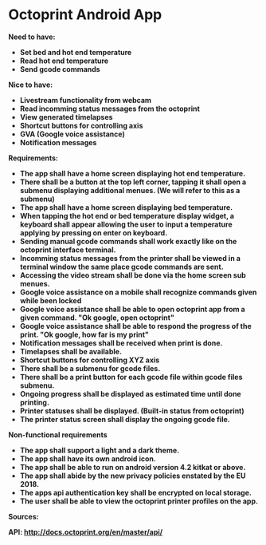 

# Octoprint Android App

**Need to have:**

- **Set bed and hot end temperature**
- **Read hot end temperature**
- **Send gcode commands**

**Nice to have:**

- **Livestream functionality from webcam**
- **Read incomming status messages from the octoprint**
- **View generated timelapses**
- **Shortcut buttons for controlling axis**
- **GVA (Google voice assistance)**
- **Notification messages**

**Requirements:**

- **The app shall have a home screen displaying hot end temperature.**
- **There shall be a button at the top left corner, tapping it shall open a submenu displaying additional menues. (We will refer to this as a submenu)**
- **The app shall have a home screen displaying bed temperature.**
- **When tapping the hot end or bed temperature  display widget, a keyboard shall appear allowing the user to input a temperature applying by pressing on enter on keyboard.**
- **Sending manual gcode commands shall work exactly like on the octoprint interface terminal.**
- **Incomming status messages from the printer shall be viewed in a terminal window the same place gcode commands are sent.**
- **Accessing the video stream shall be done via the home screen sub menues.**
- **Google voice assistance on a mobile shall recognize commands given while been locked**
- **Google voice assistance shall be able to open octoprint app from a given command. &quot;Ok google, open octoprint&quot;**
- **Google voice assistance shall be able to respond the progress of the print. &quot;Ok google, how far is my print&quot;**
- **Notification messages shall be received when print is done.**
- **Timelapses shall be available.**
- **Shortcut buttons for controlling XYZ axis**
- **There shall be a submenu for gcode files.**
- **There shall be a print button for each gcode file within gcode files submenu.**
- **Ongoing progress shall be displayed as estimated time until done printing.**
- **Printer statuses shall be displayed. (Built-in status from octoprint)**
- **The printer status screen shall display the ongoing gcode file.**

**Non-functional requirements**

- **The app shall support a light and a dark theme.**
- **The app shall have its own android icon.**
- **The app shall be able to run on android version 4.2 kitkat or above.**
- **The app shall abide by the new privacy policies enstated by the EU 2018.**
- **The apps api authentication key shall be encrypted on local storage.**
- **The user shall be able to view the octoprint printer profiles on the app.**

**Sources:**

**API: http://docs.octoprint.org/en/master/api/**

